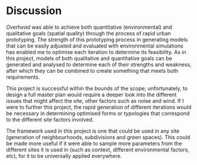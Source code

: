 # Discussion

_Overhead_ was able to achieve both quantitative (environmental) and qualitative goals (spatial quality) through the process of rapid urban prototyping. The strength of this prototyping process in generating models that can be easily adjusted and evaluated with environmental simulations has enabled me to optimise each iteration to determine its feasibility. As in this project, models of both qualitative and quantitative goals can be generated and analysed to determine each of their strengths and weakness, after which they can be combined to create something that meets both requirements. 

This project is successful within the bounds of the scope; unfortunately, to design a full master plan would require a deeper look into the different issues that might affect the site, other factors such as noise and wind. If I were to further this project, the rapid generation of different iterations would be necessary in determining optimised forms or typologies that correspond to the different site factors involved.

The framework used in this project is one that could be used in any site (generation of neighbourhoods, subdivisions and green spaces). This could be made more useful if it were able to sample more parameters from the different sites it is used in (such as context, different environmental factors, etc), for it to be universally applied everywhere. 
